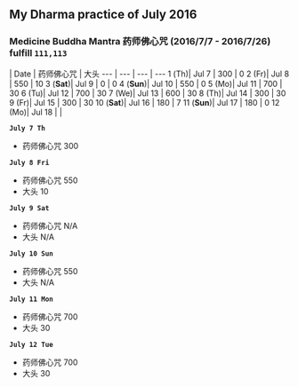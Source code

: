 ## My Dharma practice of July 2016 
### Medicine Buddha Mantra 药师佛心咒 (2016/7/7 - 2016/7/26) fulfill `111,113`


 | Date  | 药师佛心咒  | 大头
--- | ---  | --- | ---
1 (Th)| Jul 7  | 300  | 0
2 (Fr)| Jul 8  | 550  | 10
3 (__Sat__)| Jul 9 | 0  | 0
4 (__Sun__)| Jul 10 | 550   | 0
5 (Mo)| Jul 11 |  700  | 30
6 (Tu)| Jul 12 |  700  | 30
7 (We)| Jul 13 |  600  | 30
8 (Th)| Jul 14 |  300  | 30
9 (Fr)| Jul 15 |   300 | 30
10 (__Sat__)| Jul 16 |  180  | 7
11 (__Sun__)| Jul 17 |  180 | 0
12 (Mo)| Jul 18 |   | 
    

__`July 7 Th`__
- 药师佛心咒 300

__`July 8 Fri`__
- 药师佛心咒 550
- 大头 10

__`July 9 Sat`__
- 药师佛心咒 N/A
- 大头 N/A

__`July 10 Sun`__
- 药师佛心咒 550
- 大头 N/A

__`July 11 Mon`__
- 药师佛心咒 700
- 大头 30

__`July 12 Tue`__
- 药师佛心咒 700
- 大头 30






